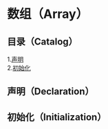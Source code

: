 # 数组（Array）
## 目录（Catalog）
1.[声明](#声明declaration)</br>
2.[初始化](#初始化initialization)</br>
## 声明（Declaration）
## 初始化（Initialization）
